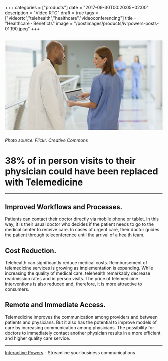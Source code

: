 +++
categories = ["products"]
date = "2017-09-30T00:20:05+02:00"
description = "Video RTC"
draft = true
tags = ["videortc","telehealth","healthcare","videoconferencing"]
title = "Healthcare · Beneficts"
image = "/postimages/products/ivrpowers-posts-01.190.jpeg"
+++

![doctors with a tablet](/postimages/products/ivrpowers-posts-01.190.jpeg)
-----------
######	Photo source: Flickr. Creative Commons

#	38% of in person visits to their physician could have been replaced with Telemedicine
---

##	Improved Workflows and Processes.

Patients can contact their doctor directly via mobile phone or tablet. In this way, it is their usual doctor who decides if the patient needs to go to the medical center to receive care. In cases of urgent care, their doctor guides the patient through teleconference until the arrival of a health team.
 
##	Cost Reduction.

Telehealth can significantly reduce medical costs. Reimbursement of telemedicine services is growing as implementation is expanding. While increasing the quality of medical care, telehealth remarkably decrease readmission rates and in person visits. The price of telemedicine interventions is also reduced and, therefore, it is more attractive to consumers.
 
##	Remote and Immediate Access.

Telemedicine improves the communication among providers and between patients and physicians. But it also has the potential to improve models of care by increasing communication among physicians. The possibility for doctors to immediately contact another physician results in a more efficient and higher quality care service.

---
[Interactive Powers](http://www.ivrpowers.com/) - Streamline your business communications





